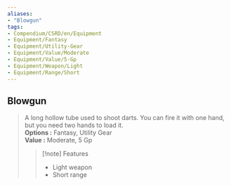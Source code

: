 ```yaml
---
aliases:
- "Blowgun"
tags:
- Compendium/CSRD/en/Equipment
- Equipment/Fantasy
- Equipment/Utility-Gear
- Equipment/Value/Moderate
- Equipment/Value/5-Gp
- Equipment/Weapon/Light
- Equipment/Range/Short
---
```


  
## Blowgun  
  
>A long hollow tube used to shoot darts. You can fire it with one hand, but you need two hands to load it.  
> **Options :** Fantasy, Utility Gear  
> **Value :** Moderate, 5 Gp  
>>[!note] Features  
>> - Light weapon  
>> - Short range